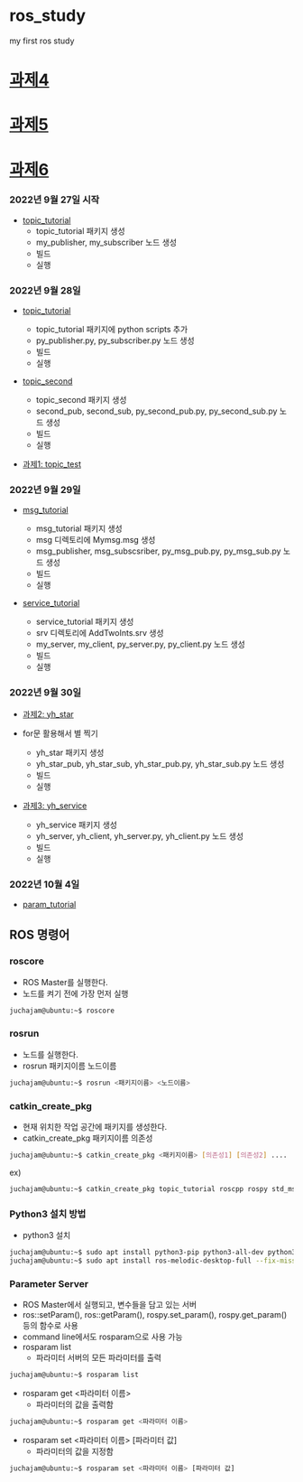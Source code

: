 # ros_study
my first ros study

# [과제4](./과제4.pdf)

# [과제5](./과제5.pdf)

# [과제6](./과제6.pdf)

### 2022년 9월 27일 시작
- [topic_tutorial](./topic_tutorial)
    - topic_tutorial 패키지 생성
    - my_publisher, my_subscriber 노드 생성
    - 빌드
    - 실행

### 2022년 9월 28일
- [topic_tutorial](./topic_tutorial)
    - topic_tutorial 패키지에 python scripts 추가
    - py_publisher.py, py_subscriber.py 노드 생성
    - 빌드
    - 실행

- [topic_second](./topic_second)
    - topic_second 패키지 생성
    - second_pub, second_sub, py_second_pub.py, py_second_sub.py 노드 생성
    - 빌드
    - 실행

- [과제1: topic_test](./topic_test)

### 2022년 9월 29일
- [msg_tutorial](./msg_tutorial)
    - msg_tutorial 패키지 생성
    - msg 디렉토리에 Mymsg.msg 생성
    - msg_publisher, msg_subscsriber, py_msg_pub.py, py_msg_sub.py 노드 생성
    - 빌드
    - 실행

- [service_tutorial](./service_tutorial)
    - service_tutorial 패키지 생성
    - srv 디렉토리에 AddTwoInts.srv 생성
    - my_server, my_client, py_server.py, py_client.py 노드 생성
    - 빌드
    - 실행

### 2022년 9월 30일
- [과제2: yh_star](./yh_star)
- for문 활용해서 별 찍기
    - yh_star 패키지 생성
    - yh_star_pub, yh_star_sub, yh_star_pub.py, yh_star_sub.py 노드 생성
    - 빌드
    - 실행

- [과제3: yh_service](./yh_service)
    - yh_service 패키지 생성
    - yh_server, yh_client, yh_server.py, yh_client.py 노드 생성
    - 빌드
    - 실행

### 2022년 10월 4일
- [param_tutorial](./param_tutorial)


## ROS 명령어
### roscore
- ROS Master를 실행한다.
- 노드를 켜기 전에 가장 먼저 실행
```bash
juchajam@ubuntu:~$ roscore
```

### rosrun
- 노드를 실행한다.
- rosrun 패키지이름 노드이름
```bash
juchajam@ubuntu:~$ rosrun <패키지이름> <노드이름>
```

### catkin_create_pkg
- 현재 위치한 작업 공간에 패키지를 생성한다.
- catkin_create_pkg 패키지이름 의존성
```bash
juchajam@ubuntu:~$ catkin_create_pkg <패키지이름> [의존성1] [의존성2] .... 
```
ex)
```bash
juchajam@ubuntu:~$ catkin_create_pkg topic_tutorial roscpp rospy std_msgs
```

### Python3 설치 방법
- python3 설치
```bash
juchajam@ubuntu:~$ sudo apt install python3-pip python3-all-dev python3-rospkg
juchajam@ubuntu:~$ sudo apt install ros-melodic-desktop-full --fix-missing
```

### Parameter Server
- ROS Master에서 실행되고, 변수들을 담고 있는 서버
- ros::setParam(), ros::getParam(), rospy.set_param(), rospy.get_param() 등의 함수로 사용
- command line에서도 rosparam으로 사용 가능
- rosparam list
    - 파라미터 서버의 모든 파라미터를 출력
```bash
juchajam@ubuntu:~$ rosparam list
```
- rosparam get <파라미터 이름>
    - 파라미터의 값을 출력함
```bash
juchajam@ubuntu:~$ rosparam get <파라미터 이름>
```
- rosparam set <파라미터 이름> [파라미터 값]
    - 파라미터의 값을 지정함
```bash
juchajam@ubuntu:~$ rosparam set <파라미터 이름> [파라미터 값]
```